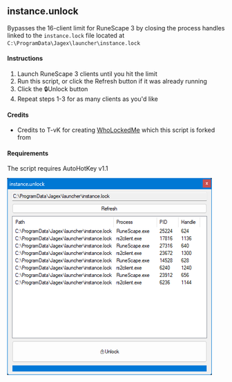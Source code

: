 ## instance.unlock
Bypasses the 16-client limit for RuneScape 3 by closing the process handles linked to the `instance.lock` file located at `C:\ProgramData\Jagex\launcher\instance.lock`

#### Instructions
1. Launch RuneScape 3 clients until you hit the limit
2. Run this script, or click the Refresh button if it was already running
3. Click the 🔒Unlock button
4. Repeat steps 1-3 for as many clients as you'd like

#### Credits
 * Credits to T-vK for creating [WhoLockedMe](https://github.com/T-vK/WhoLockedMe/) which this script is forked from

#### Requirements
The script requires AutoHotKey v1.1

![](https://raw.githubusercontent.com/DartsOSRS/instance.unlock/master/Screenshot.png)
